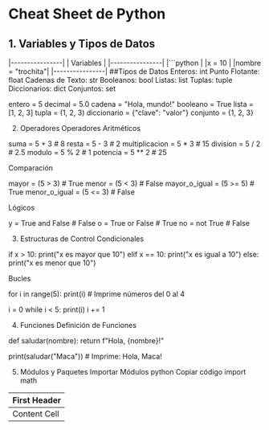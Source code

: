 # Cheat Sheet de Python

## 1. Variables y Tipos de Datos
|----------------|
| Variables      |
|----------------|
|```python       |
|x = 10          |
|nombre = "trochita"|
|----------------| 
##Tipos de Datos
Enteros: int
Punto Flotante: float
Cadenas de Texto: str
Booleanos: bool
Listas: list
Tuplas: tuple
Diccionarios: dict
Conjuntos: set

entero = 5
decimal = 5.0
cadena = "Hola, mundo!"
booleano = True
lista = [1, 2, 3]
tupla = (1, 2, 3)
diccionario = {"clave": "valor"}
conjunto = {1, 2, 3}


2. Operadores
Operadores Aritméticos

suma = 5 + 3        # 8
resta = 5 - 3       # 2
multiplicacion = 5 * 3  # 15
division = 5 / 2    # 2.5
modulo = 5 % 2      # 1
potencia = 5 ** 2   # 25


Comparación

mayor = (5 > 3)    # True
menor = (5 < 3)    # False
mayor_o_igual = (5 >= 5) # True
menor_o_igual = (5 <= 3) # False


Lógicos

y = True and False   # False
o = True or False    # True
no = not True        # False

3. Estructuras de Control
Condicionales

if x > 10:
    print("x es mayor que 10")
elif x == 10:
    print("x es igual a 10")
else:
    print("x es menor que 10")

Bucles

for i in range(5):
    print(i)  # Imprime números del 0 al 4

i = 0
while i < 5:
    print(i)
    i += 1

4. Funciones
Definición de Funciones

def saludar(nombre):
    return f"Hola, {nombre}!"

print(saludar("Maca"))  # Imprime: Hola, Maca!


5. Módulos y Paquetes
Importar Módulos
python
Copiar código
import math


| First Header  |
| ------------- |
| Content Cell  | 


